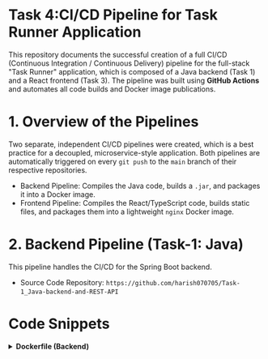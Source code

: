 # Task 4:CI/CD Pipeline for Task Runner Application

This repository documents the successful creation of a full CI/CD (Continuous Integration / Continuous Delivery) pipeline for the full-stack "Task Runner" application, which is composed of a Java backend (Task 1) and a React frontend (Task 3).
The pipeline was built using **GitHub Actions** and automates all code builds and Docker image publications.

# 1. Overview of the Pipelines

Two separate, independent CI/CD pipelines were created, which is a best practice for a decoupled, microservice-style application. Both pipelines are automatically triggered on every `git push` to the `main` branch of their respective repositories.

- Backend Pipeline: Compiles the Java code, builds a `.jar`, and packages it into a Docker image.
- Frontend Pipeline: Compiles the React/TypeScript code, builds static files, and packages them into a lightweight `nginx` Docker image.

# 2. Backend Pipeline (Task-1: Java)

This pipeline handles the CI/CD for the Spring Boot backend.

- Source Code Repository: `https://github.com/harish070705/Task-1_Java-backend-and-REST-API `

# Code Snippets

<details>
<summary><strong>Dockerfile (Backend)</strong></summary>
```dockerfile
# Stage 1: Build the application
FROM maven:3.9-eclipse-temurin-17-alpine AS build
WORKDIR /app
COPY pom.xml .
COPY .mvn .mvn
COPY src src
# This runs the "code build" step using Maven
RUN mvn package -DskipTests

# Stage 2: Create the final, small image

FROM eclipse-temurin:17-jre-alpine
WORKDIR /opt/app

# Copy the built jar from the 'build' stage

COPY --from=build /app/target/\*.jar app.jar

# Set the port the app runs on

EXPOSE 9090

# Command to run the application

ENTRYPOINT ["java", "-jar", "app.jar"]

````

\</details\>

\<details\>
\<summary\>\<strong\>GitHub Actions Workflow (.github/workflows/backend-ci.yml)\</strong\>\</summary\>

```yaml
name: Backend CI/CD

on:
  push:
    branches: [ "main" ]

jobs:
  build-and-push:
    runs-on: ubuntu-latest
    steps:
      - name: Check out code
        uses: actions/checkout@v4

      - name: Set up JDK 17
        uses: actions/setup-java@v4
        with:
          java-version: '17'
          distribution: 'temurin'

      # 3. == CODE BUILD STEP ==
      - name: Build with Maven
        run: mvn -B package --file pom.xml

      - name: Set up Docker Buildx
        uses: docker/setup-buildx-action@v3

      - name: Log in to Docker Hub
        uses: docker/login-action@v3
        with:
          username: ${{ secrets.DOCKERHUB_USERNAME }}
          password: ${{ secrets.DOCKERHUB_TOKEN }}

      # 6. == DOCKER BUILD STEP ==
      - name: Build and push Docker image
        uses: docker/build-push-action@v5
        with:
          context: .
          dockerfile: Dockerfile
          push: true
          tags: ${{ secrets.DOCKERHUB_USERNAME }}/task-runner-backend:latest
```

\</details\>

# Pipeline & Artifact Screenshots

GitHub Actions Run (Backend):
A successful pipeline run, showing all steps (Code Build, Docker Build) passed.
![Success](./images/success_1.1.png)
![Success](./images/success_1.2.png)

Docker Hub Result (Backend):
The final `task-runner-backend` image pushed to Docker Hub, tagged as "latest".
![Docker](./images/Docker_1.1)
![Docker](./images/Docker_1.2)



## 3. Frontend Pipeline (task-runner-ui: React)

This pipeline handles the CI/CD for the React frontend.

  * Source Code Repository: `https://github.com/harish070705/Task-3_WebUI`

### Code Snippets

\<details\>
\<summary\>\<strong\>Dockerfile (Frontend)\</strong\>\</summary\>

```dockerfile
# Stage 1: Build the React app
FROM node:18-alpine AS build
WORKDIR /app
COPY package*.json ./
# Use 'npm ci' for faster, more reliable CI builds
RUN npm ci
COPY . .
# This runs the "code build" step
RUN npm run build

# Stage 2: Serve the static files with Nginx
FROM nginx:1.25-alpine
# Copy the built files from Stage 1
COPY --from=build /app/build /usr/share/nginx/html
# Copy our custom Nginx config
COPY nginx.conf /etc/nginx/conf.d/default.conf
EXPOSE 80
CMD ["nginx", "-g", "daemon off;"]
```

\</details\>

\<details\>
\<summary\>\<strong\>nginx.conf\</strong\>\</summary\>

```nginx
server {
  listen 80;
  server_name localhost;

  location / {
    root   /usr/share/nginx/html;
    index  index.html index.htm;
    # This line redirects all 404s to index.html,
    # allowing React Router to handle the URL.
    try_files $uri $uri/ /index.html;
  }
}
```

\</details\>

\<details\>
\<summary\>\<strong\>GitHub Actions Workflow (.github/workflows/frontend-ci.yml)\</strong\>\</summary\>

```yaml
name: Frontend CI/CD

on:
  push:
    branches: [ "main" ]

jobs:
  build-and-push:
    runs-on: ubuntu-latest
    steps:
      - name: Check out code
        uses: actions/checkout@v4

      - name: Set up Node.js
        uses: actions/setup-node@v4
        with:
          node-version: 18

      # 3. == CODE BUILD STEP ==
      - name: Install dependencies
        run: npm ci
      - name: Build React App
        run: npm run build

      - name: Set up Docker Buildx
        uses: docker/setup-buildx-action@v3

      - name: Log in to Docker Hub
        uses: docker/login-action@v3
        with:
          username: ${{ secrets.DOCKERHUB_USERNAME }}
          password: ${{ secrets.DOCKERHUB_TOKEN }}

      # 6. == DOCKER BUILD STEP ==
      - name: Build and push Docker image
        uses: docker/build-push-action@v5
        with:
          context: .
          dockerfile: Dockerfile
          push: true
          tags: ${{ secrets.DOCKERHUB_USERNAME }}/task-runner-ui:latest
```

\</details\>

#Pipeline & Artifact Screenshots
GitHub Actions Run (Frontend):
A successful pipeline run for the frontend, showing the `npm run build` and Docker push steps.
![FT](./images/ft_1.png)
![FT2](./images/ft_2.png)

Docker Hub Result (Frontend):
The final `task-runner-ui` image pushed to Docker Hub, tagged as "latest".
![DK](./images/dk_1.png)
![DK](./images/dk_2.png)



# 4. Final Verification Links

  * Backend Pipeline Runs: `https://github.com/harish070705/Task-1_Java-backend-and-REST-API/actions`
  * Frontend Pipeline Runs: `https://github.com/harish070705/Task-3_WebUI/actions`
  * Docker Hub Profile: `https://hub.docker.com/u/harishkrishnamurali`

````
